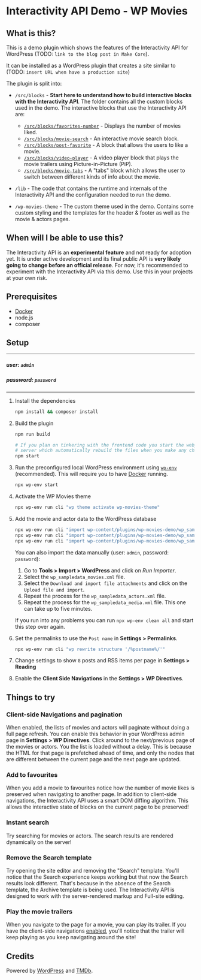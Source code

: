# Interactivity API Demo - WP Movies

## What is this?

This is a demo plugin which shows the features of the Interactivity API for
WordPress (TODO: `link to the blog post in Make Core`).

It can be installed as a WordPress plugin that creates a site similar to (TODO: `insert URL when have a production site`)

The plugin is split into:

- `/src/blocks` - **Start here to understand how to build interactive blocks with the
  Interactivity API**. The folder contains all the custom blocks used in the
  demo. The interactive blocks that use the Interactivity API are:

  - [`/src/blocks/favorites-number`](/src/blocks/favorites-number) - Displays
    the number of movies liked.
  - [`/src/blocks/movie-search`](/src/blocks/movie-search) - An interactive movie search block.
  - [`/src/blocks/post-favorite`](/src/blocks/post-favorite) - A block that
    allows the users to like a movie.
  - [`/src/blocks/video-player`](/src/blocks/video-player) - A video player
    block that plays the movie trailers using Picture-in-Picture (PiP).
  - [`/src/blocks/movie-tabs`](/src/blocks/movie-tabs) - A "tabs" block which
    allows the user to switch between different kinds of info about the movie.
  
- `/lib` - The code that contains the runtime and internals of the Interactivity
  API and the configuration needed to run the demo.

- `/wp-movies-theme` - The custom theme used in the demo. Contains some custom
  styling and the templates for the header & footer as well as the movie &
  actors pages.

## When will I be able to use this?

The Interactivity API is an **experimental feature** and not ready for adoption yet.
It is under active development and its final public API is **very likely going to change before an official release**.
For now, it's recommended to experiment with the Interactivity API via this demo. Use this in
your projects at your own risk.

## Prerequisites

- [Docker](https://www.docker.com/)
- node.js
- composer

## Setup

______
##### user: `admin`
##### password: `password`
______

1. Install the dependencies

    ```sh
    npm install && composer install
    ```

2. Build the plugin

    ```sh
    npm run build

    # If you plan on tinkering with the frontend code you start the webpack
    # server which automatically rebuild the files when you make any changes.
    npm start
    ```

3. Run the preconfigured local WordPress environment using
   [`wp-env`](https://developer.wordpress.org/block-editor/reference-guides/packages/packages-env/)
   (recommended). This will require you to have
   [Docker](https://www.docker.com/) running.

   ```sh
   npx wp-env start
   ```

4. Activate the WP Movies theme

    ```sh
    npx wp-env run cli "wp theme activate wp-movies-theme"
    ```

5. Add the movie and actor data to the WordPress database

    ```sh
    npx wp-env run cli "import wp-content/plugins/wp-movies-demo/wp_sampledata_movies.xml --authors=create"
    npx wp-env run cli "import wp-content/plugins/wp-movies-demo/wp_sampledata_media.xml  --authors=create"
    npx wp-env run cli "import wp-content/plugins/wp-movies-demo/wp_sampledata_actors.xml --authors=create"
    ```

   You can also import the data manually (user: `admin`, password: `password`):
    1. Go to **Tools > Import > WordPress** and click on _Run Importer_.
    2. Select the `wp_sampledata_movies.xml` file.
    3. Select the `Download and import file attachments` and click on the
       `Upload file and import`.
    4. Repeat the process for the `wp_sampledata_actors.xml` file.
    5. Repeat the process for the `wp_sampledata_media.xml` file. This one can take up to five minutes.

    If you run into any problems you can run `npx wp-env clean all` and start this step over again.

6. Set the permalinks to use the `Post name` in **Settings > Permalinks**.

    ```sh
    npx wp-env run cli "wp rewrite structure '/%postname%/'"
    ````

7. Change settings to show `8` posts and RSS items per page in **Settings > Reading**
8. Enable the **Client Side Navigations** in the **Settings > WP Directives**.

## Things to try

### Client-side Navigations and pagination

When enabled, the lists of movies and actors will paginate without doing a full
page refresh. You can enable this behavior in your WordPress admin page in
**Settings > WP Directives**. Click around to the next/previous
page of the movies or actors. You the list is loaded without a delay. This is
because the HTML for that page is prefetched ahead of time, and only the
nodes that are different between the current page and the next page are updated.

### Add to favourites

When you add a movie to favourites notice how the number of movie likes is
preserved when navigating to another page. In addition to client-side
navigations, the Interactivity API uses a smart DOM diffing algorithm. This
allows the interactive state of blocks on the current page to be preserved!

### Instant search

Try searching for movies or actors. The search results are rendered dynamically
on the server!

### Remove the Search template

Try opening the site editor and removing the "Search" template. You'll notice
that the Search experience keeps working but that now the Search results look
different. That's because in the absence of the Search template, the Archive
template is being used. The Interactivity API is designed to work with the 
server-rendered markup and Full-site editing.

### Play the movie trailers

When you navigate to the page for a movie, you can play its trailer. If you
have the client-side navigations
[enabled](#client-side-navigations-and-pagination), you'll notice that the
trailer will keep playing as you keep navigating around the site!

## Credits

Powered by [WordPress](https://wordpress.org/) and [TMDb](https://www.themoviedb.org/).
